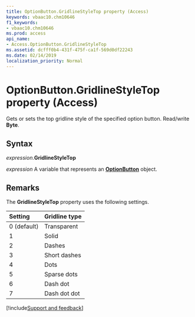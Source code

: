 ```yaml
---
title: OptionButton.GridlineStyleTop property (Access)
keywords: vbaac10.chm10646
f1_keywords:
- vbaac10.chm10646
ms.prod: access
api_name:
- Access.OptionButton.GridlineStyleTop
ms.assetid: dcfff0b4-431f-475f-ca1f-569d0df22243
ms.date: 02/14/2019
localization_priority: Normal
---
```



# OptionButton.GridlineStyleTop property (Access)

Gets or sets the top gridline style of the specified option button. Read/write **Byte**.


## Syntax

_expression_.**GridlineStyleTop**

_expression_ A variable that represents an **[OptionButton](Access.OptionButton.md)** object.


## Remarks

The **GridlineStyleTop** property uses the following settings.

|Setting|Gridline type|
|:-----|:-----|
|0 (default)|Transparent|
|1|Solid|
|2|Dashes|
|3|Short dashes|
|4|Dots|
|5|Sparse dots|
|6|Dash dot|
|7|Dash dot dot|



[!include[Support and feedback](~/includes/feedback-boilerplate.md)]



